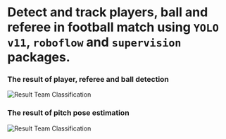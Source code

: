 # Detect and track players, ball and referee in football match using `YOLO v11`, `roboflow` and `supervision` packages.

### The result of player, referee and ball detection

![Result Team Classification](https://github.com/salehghotbani/Football_Yolo11_Supervision_Roboflow/raw/main/docs/clips/result_team_classification.gif)

### The result of pitch pose estimation

![Result Team Classification](https://github.com/salehghotbani/Football_Yolo11_Supervision_Roboflow/raw/main/docs/clips/result_pitch.gif)

